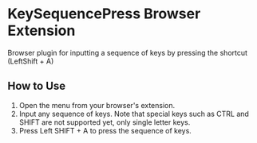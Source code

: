 # KeySequencePress Browser Extension
Browser plugin for inputting a sequence of keys by pressing the shortcut (LeftShift + A)

## How to Use
1. Open the menu from your browser's extension.
2. Input any sequence of keys. Note that special keys such as CTRL and SHIFT are not supported yet, only single letter keys.
3. Press Left SHIFT + A to press the sequence of keys.
